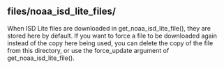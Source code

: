 files/noaa_isd_lite_files/
--------------------------
When ISD Lite files are downloaded in get_noaa_isd_lite_file(), they are stored here by
default. If you want to force a file to be downloaded again instead of the copy here
being used, you can delete the copy of the file from this directory, or use the
force_update argument of get_noaa_isd_lite_file().